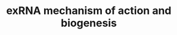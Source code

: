 ---
annotations:
- id: PW:0000808
  parent: regulatory pathway
  type: Pathway Ontology
  value: microRNA pathway
authors:
- Khanspers
- MaintBot
communities:
- ExRNA
description: The process of RNA-interference in eukaryotic cells. Long precursor microRNA
  (miRNA), called pri-miRNA, is cleaved by RNase III endonuclease (Drosha) into pieces
  of approximately 70 nucleotides each (called pre-miRNA) in the nucleus. Following
  transportation into the cytoplasm by exportin 5 another RNase III endonuclease (Dicer)
  cleaves it into mature miRNA segments. Degradation of messenger RNA (mRNA) and translational
  repression occurs after miRNA binds to the RNA-induced silencing complex (RISC).
  Cytoplasmic long double-stranded RNA (dsRNA) is cleaved by Dicer into small interfering
  RNA (siRNA), which is incorporated into RISC, resulting in the cleavage and degradation
  of specific target mRNA. Synthetic double-stranded siRNA is not processed by Dicer
  and directly incorporated by the RISC.  After cleavage by Dicer, mature miRNAs can
  also be released out of cells in exosomes, microvesicles or apoptotic bodies, or
  bond to some high-density lipoprotein (HDL) and Argonaute protein 2 (Ago2). Viral
  miRNAs exported from the nucleus are processed in the same way.  Proteins on this
  pathway have targeted assays available via the [https://assays.cancer.gov/available_assays?wp_id=WP2805
  CPTAC Assay Portal]
last-edited: 2019-09-05
ndex: 841f65bd-8b65-11eb-9e72-0ac135e8bacf
organisms:
- Homo sapiens
redirect_from:
- /index.php/Pathway:WP2805
- /instance/WP2805
- /instance/WP2805_r106523
revision: r106523
schema-jsonld:
- '@context': https://schema.org/
  '@id': https://wikipathways.github.io/pathways/WP2805.html
  '@type': Dataset
  creator:
    '@type': Organization
    name: WikiPathways
  description: The process of RNA-interference in eukaryotic cells. Long precursor
    microRNA (miRNA), called pri-miRNA, is cleaved by RNase III endonuclease (Drosha)
    into pieces of approximately 70 nucleotides each (called pre-miRNA) in the nucleus.
    Following transportation into the cytoplasm by exportin 5 another RNase III endonuclease
    (Dicer) cleaves it into mature miRNA segments. Degradation of messenger RNA (mRNA)
    and translational repression occurs after miRNA binds to the RNA-induced silencing
    complex (RISC). Cytoplasmic long double-stranded RNA (dsRNA) is cleaved by Dicer
    into small interfering RNA (siRNA), which is incorporated into RISC, resulting
    in the cleavage and degradation of specific target mRNA. Synthetic double-stranded
    siRNA is not processed by Dicer and directly incorporated by the RISC.  After
    cleavage by Dicer, mature miRNAs can also be released out of cells in exosomes,
    microvesicles or apoptotic bodies, or bond to some high-density lipoprotein (HDL)
    and Argonaute protein 2 (Ago2). Viral miRNAs exported from the nucleus are processed
    in the same way.  Proteins on this pathway have targeted assays available via
    the [https://assays.cancer.gov/available_assays?wp_id=WP2805 CPTAC Assay Portal]
  keywords:
  - AGO2
  - DGCR8
  - DICER1
  - Drosha
  - ERI1
  - HDL
  - XPO5
  license: CC0
  name: exRNA mechanism of action and biogenesis
seo: CreativeWork
title: exRNA mechanism of action and biogenesis
wpid: WP2805
---
